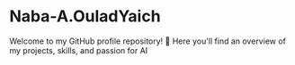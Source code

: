 # Naba-A.OuladYaich
Welcome to my GitHub profile repository! 🎉 Here you'll find an overview of my projects, skills, and passion for AI
